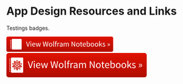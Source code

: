 # App Design Resources and Links

Testings badges.

<img src="badge_small.svg">

<img src="badge_large.svg">